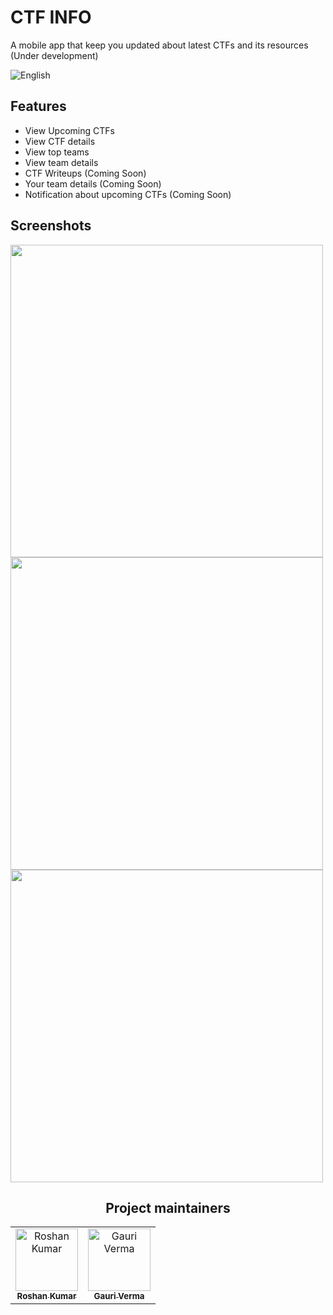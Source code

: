 # CTF INFO

A mobile app that keep you updated about latest CTFs and its resources (Under development)

![English](https://github.com/user-attachments/assets/5f228629-c3ea-4515-a5e3-e0d318f2514b)

## Features


- View Upcoming CTFs
- View CTF details
- View top teams
- View team details
- CTF Writeups (Coming Soon)
- Your team details (Coming Soon)
- Notification about upcoming CTFs (Coming Soon)

## Screenshots 

<img src="https://github.com/user-attachments/assets/ad3fb1c3-8f76-4fa2-9be6-5ab4f7239b20" height="500">
<img src="https://github.com/user-attachments/assets/df835580-977c-4592-9f3e-3c7288dc08da" height="500">
<img src="https://github.com/user-attachments/assets/843a1af4-cdad-4891-825b-941f0f38e11f" height="500">

<h2 align='center'> Project maintainers </h2>
<table align='center'>
<tr>
    <td align="center">
        <a href="https://github.com/youhaveme9">
            <img src="https://avatars.githubusercontent.com/u/58213083?v=4" width="100;" alt="Roshan Kumar"/>
            <br />
            <sub><b>Roshan Kumar</b></sub>
        </a>
    </td>
    <td align="center">
        <a href="https://github.com/garys-demons">
            <img src="https://avatars.githubusercontent.com/u/178498812?v=4" width="100;" alt="Gauri Verma"/>
            <br />
            <sub><b>Gauri Verma</b></sub>
        </a>
    </td>
  </tr>
</table>
